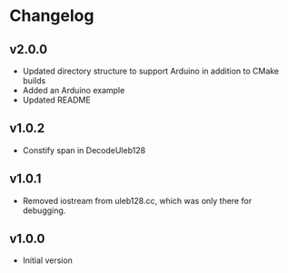 # Changelog

## v2.0.0
- Updated directory structure to support Arduino in addition to CMake builds
- Added an Arduino example
- Updated README

## v1.0.2
- Constify span in DecodeUleb128

## v1.0.1
- Removed iostream from uleb128.cc, which was only there for debugging.

## v1.0.0
- Initial version
